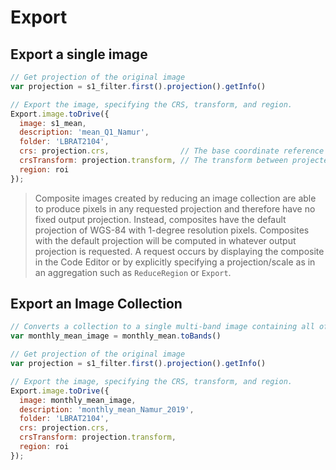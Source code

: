 
# Export

## Export a single image

```js
// Get projection of the original image
var projection = s1_filter.first().projection().getInfo()

// Export the image, specifying the CRS, transform, and region.
Export.image.toDrive({
  image: s1_mean,
  description: 'mean_Q1_Namur',
  folder: 'LBRAT2104',
  crs: projection.crs,                // The base coordinate reference system of this projection (e.g. 'EPSG:4326')
  crsTransform: projection.transform, // The transform between projected coordinates and the base coordinate system
  region: roi
});
```

> Composite images created by reducing an image collection are able to produce pixels in any requested projection and therefore have no fixed output projection. Instead, composites have the default projection of WGS-84 with 1-degree resolution pixels. Composites with the default projection will be computed in whatever output projection is requested. A request occurs by displaying the composite in the Code Editor or by explicitly specifying a projection/scale as in an aggregation such as `ReduceRegion` or `Export`.


## Export an Image Collection


```js
// Converts a collection to a single multi-band image containing all of the bands of every image in the collection.
var monthly_mean_image = monthly_mean.toBands()

// Get projection of the original image
var projection = s1_filter.first().projection().getInfo()

// Export the image, specifying the CRS, transform, and region.
Export.image.toDrive({
  image: monthly_mean_image,
  description: 'monthly_mean_Namur_2019',
  folder: 'LBRAT2104',
  crs: projection.crs,
  crsTransform: projection.transform,
  region: roi
});
```